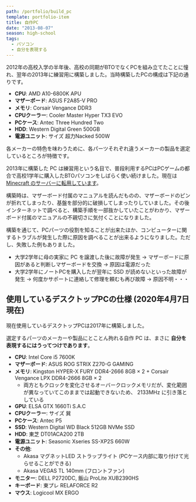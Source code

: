 ```yaml
---
path: /portfolio/build_pc
template: portfolio-item
title: 自作PC
date: "2013-08-07"
season: high-school
tags:
  - パソコン
  - 自分を表現する
---
```


2012年の高校入学の半年後、高校の同期がBTOでなくPCを組み立てたことに憧れ、翌年の2013年に練習用に構築しました。当時構築したPCの構成は下記の通りです。

- **CPU**: AMD A10-6800K APU
- **マザーボード**: ASUS F2A85-V PRO
- **メモリ**: Corsair Vengance DDR3
- **CPUクーラー**: Cooler Master Hyper TX3 EVO
- **PCケース**: Antec Three Hundred Two
- **HDD**: Western Digital Green 500GB
- **電源ユニット**: サイズ 超力Nacked 500W

各メーカーの特色を味わうために、各パーツそれぞれ違うメーカーの製品を選定しているところが特徴です。

2013年に構築した PC は練習用という名目で、普段利用するPCはPCゲームの都合で高校1学年に購入したBTOパソコンをしばらく使い続けました。現在は [Minecraft のサーバーに転用しています](/portfolio/minecraft_server)。

構築時は、マザーボード付属のマニュアルを読んだものの、マザーボードのピンが折れてしまったり、基盤を部分的に破損してしまったりしていました。その後インターネットで調べると、構築手順を一部抜かしていたことがわかり、マザーボード付属のマニュアルの不親切さに気付くことになりました。

構築を通じて、PCパーツの役割を知ることが出来たほか、コンピューターに関するトラブルが発生した際に原因を調べることが出来るようになりました。ただし、失敗した例もありました。

- 大学2学年に母の実家に PC を譲渡した後に故障が発生 → マザーボードに原因があると判断しマザーボードを交換 → 原因は電源だった
- 大学2学年にノートPCを購入したが翌年に SSD が読めないといった故障が発生 → 何度かサポートに連絡して修理を頼むも再び故障 → 原因不明・・・

## 使用しているデスクトップPCの仕様 (2020年4月7日現在)

現在使用しているデスクトップPCは2017年に構築しました。

選定するパーツのメーカーや製品にとことん拘れる自作 PC は、まさに **自分を表現するにはうってつけであります**。

- **CPU**: Intel Core i5 7600K
- **マザーボード**: ASUS ROG STRIX Z270-G GAMING
- **メモリ**: Kingston HYPER-X FURY DDR4-2666 8GB × 2 + Corsair Vengance LPX DDR4-2666 8GB × 2
  - 両方ともクロックを変化させるオーバークロックメモリだが、変化範囲が異なっていてこのままでは起動できないため、 2133MHz に引き落としている
- **GPU**: ELSA GTX 1660Ti S.A.C
- **CPUクーラー**: サイズ 巽
- **PCケース**: Antec P5
- **SSD**: Western Digital WD Black 512GB NVMe SSD
- **HDD**: 東芝 DT01ACA200 2TB
- **電源ユニット**: Seasonic Xseries SS-XP2S 660W
- **その他**:
  - Akasa マグネットLED ストラップライト (PCケース内部に取り付けて光らせることができる)
  - Akasa VEGAS TL 140mm (フロントファン)
- **モニター**: DELL P2720DC, 飯山 ProLite XUB2390HS
- **キーボード**: 東プレ RELAFORCE R2
- **マウス**: Logicool MX ERGO
